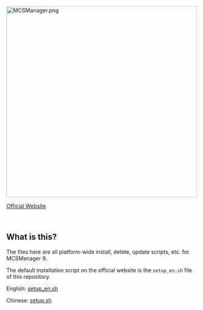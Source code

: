 <img src="https://public-link.oss-cn-shenzhen.aliyuncs.com/mcsm_picture/logo.png" alt="MCSManager.png" width="500px" />

<br />

[Official Website](http://mcsmanager.com/) 

<br />

## What is this?

The files here are all platform-wide install, delete, update scripts, etc. for MCSManager 9.

The default installation script on the official website is the `setup_en.sh` file of this repository.

English: [setup_en.sh](setup_en.sh)

Chinese: [setup.sh](setup.sh)


<br />
